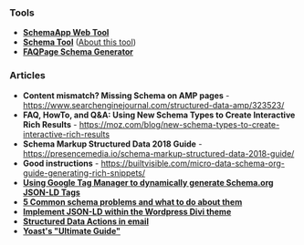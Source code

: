 ### Tools
* **[SchemaApp Web Tool](https://www.schemaapp.com/tools/jsonld-schema-generator/)**
* **[Schema Tool](https://schema.pythonanywhere.com)** ([About this tool](http://polak.es/en/generator.html))
* **[FAQPage Schema Generator](https://saijogeorge.com/json-ld-schema-generator/faq/)** 

### Articles
* **Content mismatch? Missing Schema on AMP pages** - <https://www.searchenginejournal.com/structured-data-amp/323523/>
* **FAQ, HowTo, and Q&A: Using New Schema Types to Create Interactive Rich Results** - <https://moz.com/blog/new-schema-types-to-create-interactive-rich-results>
* **Schema Markup Structured Data 2018 Guide** - <https://presencemedia.io/schema-markup-structured-data-2018-guide/>
* **Good instructions** - <https://builtvisible.com/micro-data-schema-org-guide-generating-rich-snippets/>
* **[Using Google Tag Manager to dynamically generate Schema.org JSON-LD Tags](https://moz.com/blog/using-google-tag-manager-to-dynamically-generate-schema-org-json-ld-tags)**
* **[5 Common schema problems and what to do about them](https://www.distilled.net/resources/5-common-schema-problems-and-what-to-do-about-them/)**
* **[Implement JSON-LD within the Wordpress Divi theme](http://ahmedkaludi.com/structured-data-divi-theme/)**
* **[Structured Data Actions in email](https://developers.google.com/gmail/markup/reference/go-to-action)**
* **[Yoast's "Ultimate Guide"](https://yoast.com/structured-data-schema-ultimate-guide/)**
